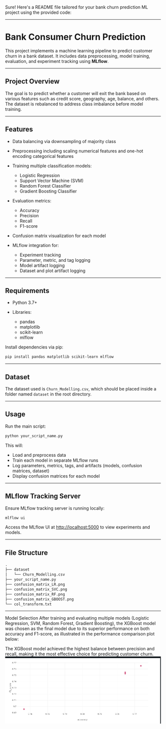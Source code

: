 Sure! Here's a README file tailored for your bank churn prediction ML project using the provided code:

---

# Bank Consumer Churn Prediction

This project implements a machine learning pipeline to predict customer churn in a bank dataset. It includes data preprocessing, model training, evaluation, and experiment tracking using **MLflow**.

---

## Project Overview

The goal is to predict whether a customer will exit the bank based on various features such as credit score, geography, age, balance, and others. The dataset is rebalanced to address class imbalance before model training.

---

## Features

* Data balancing via downsampling of majority class
* Preprocessing including scaling numerical features and one-hot encoding categorical features
* Training multiple classification models:

  * Logistic Regression
  * Support Vector Machine (SVM)
  * Random Forest Classifier
  * Gradient Boosting Classifier
* Evaluation metrics:

  * Accuracy
  * Precision
  * Recall
  * F1-score
* Confusion matrix visualization for each model
* MLflow integration for:

  * Experiment tracking
  * Parameter, metric, and tag logging
  * Model artifact logging
  * Dataset and plot artifact logging

---

## Requirements

* Python 3.7+
* Libraries:

  * pandas
  * matplotlib
  * scikit-learn
  * mlflow

Install dependencies via pip:

```bash
pip install pandas matplotlib scikit-learn mlflow
```

---

## Dataset

The dataset used is `Churn_Modelling.csv`, which should be placed inside a folder named `dataset` in the root directory.

---

## Usage

Run the main script:

```bash
python your_script_name.py
```

This will:

* Load and preprocess data
* Train each model in separate MLflow runs
* Log parameters, metrics, tags, and artifacts (models, confusion matrices, dataset)
* Display confusion matrices for each model

---

## MLflow Tracking Server

Ensure MLflow tracking server is running locally:

```bash
mlflow ui
```

Access the MLflow UI at [http://localhost:5000](http://localhost:5000) to view experiments and models.

---

## File Structure

```
.
├── dataset
│   └── Churn_Modelling.csv
├── your_script_name.py
├── confusion_matrix_LR.png
├── confusion_matrix_SVC.png
├── confusion_matrix_RF.png
├── confusion_matrix_GBOOST.png
└── col_transform.txt
```

---

Model Selection
After training and evaluating multiple models (Logistic Regression, SVM, Random Forest, Gradient Boosting), the XGBoost model was chosen as the final model due to its superior performance on both accuracy and F1-score, as illustrated in the performance comparison plot below:


The XGBoost model achieved the highest balance between precision and recall, making it the most effective choice for predicting customer churn.
![Model Performance Comparison](models_compare.png)
